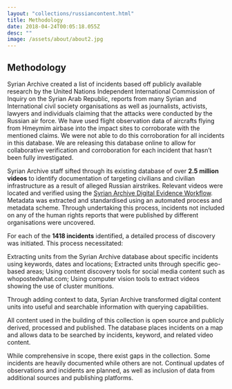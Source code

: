 ```yaml
---
layout: "collections/russiancontent.html"
title: Methodology
date: 2018-04-24T00:05:18.055Z
desc: ""
image: /assets/about/about2.jpg
---
```


## Methodology

Syrian Archive created a list of incidents based off publicly available research by the United Nations Independent International Commission of Inquiry on the Syrian Arab Republic, reports from many Syrian and International civil society organisations as well as journalists, activists, lawyers and individuals claiming that the attacks were conducted by the Russian air force. We have used flight observation data of aircrafts flying from Hmeymim airbase into the impact sites to corroborate with the mentioned claims. We were not able to do this corroboration for all incidents in this database. We are releasing this database online to allow for collaborative verification and corroboration for each incident that hasn’t been fully investigated.

Syrian Archive staff sifted through its existing database of over **2.5 million videos** to identify documentation of targeting civilians and civilian infrastructure as a result of alleged Russian airstrikes. Relevant videos were located and verified using the [Syrian Archive Digital Evidence Workflow](https://syrianarchive.org/en/tools_methods). Metadata was extracted and standardised using an automated process and metadata scheme. Through undertaking this process, incidents not included on any of the human rights reports that were published by different organisations were uncovered.

For each of the **1418 incidents** identified, a detailed process of discovery was initiated. This process necessitated:

Extracting units from the Syrian Archive database about specific incidents using keywords, dates and locations;
Extracted units through specific geo-based areas;
Using content discovery tools for social media content such as whopostedwhat.com;
Using computer vision tools to extract videos showing the use of cluster munitions.

Through adding context to data, Syrian Archive transformed digital content units into useful and searchable information with querying capabilities.

All content used in the building of this collection is open source and publicly derived, processed and published. The database places incidents on a map and allows data to be searched by incidents, keyword, and related video content.

While comprehensive in scope, there exist gaps in the collection. Some incidents are heavily documented while others are not. Continual updates of observations and incidents are planned, as well as inclusion of data from additional sources and publishing platforms.

